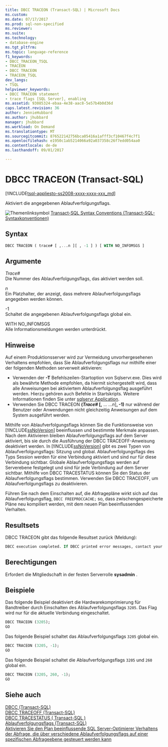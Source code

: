 ```yaml
---
title: DBCC TRACEON (Transact-SQL) | Microsoft Docs
ms.custom: 
ms.date: 07/17/2017
ms.prod: sql-non-specified
ms.reviewer: 
ms.suite: 
ms.technology:
- database-engine
ms.tgt_pltfrm: 
ms.topic: language-reference
f1_keywords:
- DBCC_TRACEON_TSQL
- TRACEON
- DBCC TRACEON
- TRACEON_TSQL
dev_langs:
- TSQL
helpviewer_keywords:
- DBCC TRACEON statement
- trace flags [SQL Server], enabling
ms.assetid: 93085324-ebaa-4e38-aac8-5e57b4b0d36d
caps.latest.revision: 36
author: JennieHubbard
ms.author: jhubbard
manager: jhubbard
ms.workload: On Demand
ms.translationtype: MT
ms.sourcegitcommit: 876522142756bca05416a1afff3cf10467f4c7f1
ms.openlocfilehash: e1950c1ab5214066a92a037358c26f7edd054aa0
ms.contentlocale: de-de
ms.lasthandoff: 09/01/2017

---
```

# <a name="dbcc-traceon-transact-sql"></a>DBCC TRACEON (Transact-SQL)
[!INCLUDE[tsql-appliesto-ss2008-xxxx-xxxx-xxx_md](../../includes/tsql-appliesto-ss2008-xxxx-xxxx-xxx-md.md)]

Aktiviert die angegebenen Ablaufverfolgungsflags.
  
![Themenlinksymbol](../../database-engine/configure-windows/media/topic-link.gif "Topic link icon") [Transact-SQL Syntax Conventions (Transact-SQL-Syntaxkonventionen)](../../t-sql/language-elements/transact-sql-syntax-conventions-transact-sql.md)
  
## <a name="syntax"></a>Syntax  
  
```sql
DBCC TRACEON ( trace# [ ,...n ][ , -1 ] ) [ WITH NO_INFOMSGS ]  
```  
  
## <a name="arguments"></a>Argumente  
*Trace#*  
Die Nummer des Ablaufverfolgungsflags, das aktiviert werden soll.  
  
*n*  
Ein Platzhalter, der anzeigt, dass mehrere Ablaufverfolgungsflags angegeben werden können.  
  
-1  
Schaltet die angegebenen Ablaufverfolgungsflags global ein.  
  
WITH NO_INFOMSGS  
Alle Informationsmeldungen werden unterdrückt.  
  
## <a name="remarks"></a>Hinweise  
Auf einem Produktionsserver wird zur Vermeidung unvorhergesehenen Verhaltens empfohlen, dass Sie Ablaufverfolgungsflags nur mithilfe einer der folgenden Methoden serverweit aktivieren:
-   Verwenden der **-T** Befehlszeilen-Startoption von Sqlservr.exe. Dies wird als bewährte Methode empfohlen, da hiermit sichergestellt wird, dass alle Anweisungen bei aktiviertem Ablaufverfolgungsflag ausgeführt werden. Hierzu gehören auch Befehle in Startskripts. Weitere Informationen finden Sie unter [sqlservr Application](../../tools/sqlservr-application.md).  
-   Verwenden Sie DBCC TRACEON **(***Trace#* [**,** ... *...n*]**, -1)** nur während der Benutzer oder Anwendungen nicht gleichzeitig Anweisungen auf dem System ausgeführt werden.  

Mithilfe von Ablaufverfolgungsflags können Sie die Funktionsweise von [!INCLUDE[ssNoVersion](../../includes/ssnoversion-md.md)] beeinflussen und bestimmte Merkmale anpassen. Nach dem Aktivieren bleiben Ablaufverfolgungsflags auf dem Server aktiviert, bis sie durch die Ausführung der DBCC TRACEOFF-Anweisung deaktiviert werden. In [!INCLUDE[ssNoVersion](../../includes/ssnoversion-md.md)] gibt es zwei Typen von Ablaufverfolgungsflags: Sitzung und global. Ablaufverfolgungsflags des Typs Session werden für eine Verbindung aktiviert und sind nur für diese Verbindung sichtbar. Globale Ablaufverfolgungsflags werden auf Serverebene festgelegt und sind für jede Verbindung auf dem Server sichtbar. Mithilfe von DBCC TRACESTATUS können Sie den Status der Ablaufverfolgungsflags bestimmen. Verwenden Sie DBCC TRACEOFF, um Ablaufverfolgungsflags zu deaktivieren.
  
Führen Sie nach dem Einschalten auf, die Abfragepläne wirkt sich auf das Ablaufverfolgungsflag, `DBCC FREEPROCCACHE;` so, dass zwischengespeicherte Pläne neu kompiliert werden, mit dem neuen Plan beeinflussenden Verhalten.
  
## <a name="result-sets"></a>Resultsets  
 DBCC TRACEON gibt das folgende Resultset zurück (Meldung):  
  
```sql
DBCC execution completed. If DBCC printed error messages, contact your system administrator.  
```  
  
## <a name="permissions"></a>Berechtigungen  
Erfordert die Mitgliedschaft in der festen Serverrolle **sysadmin** .
  
## <a name="examples"></a>Beispiele  
Das folgende Beispiel deaktiviert die Hardwarekomprimierung für Bandtreiber durch Einschalten des Ablaufverfolgungsflags `3205`. Das Flag wird nur für die aktuelle Verbindung eingeschaltet.
  
```sql  
DBCC TRACEON (3205);  
GO  
```  
  
Das folgende Beispiel schaltet das Ablaufverfolgungsflags `3205` global ein.
  
```sql  
DBCC TRACEON (3205, -1);  
GO  
```  
  
Das folgende Beispiel schaltet die Ablaufverfolgungsflags `3205` und `260` global ein.
  
```sql  
DBCC TRACEON (3205, 260, -1);  
GO  
```  
  
## <a name="see-also"></a>Siehe auch  
[DBCC &#40;Transact-SQL&#41;](../../t-sql/database-console-commands/dbcc-transact-sql.md)  
[DBCC TRACEOFF &#40;Transact-SQL&#41;](../../t-sql/database-console-commands/dbcc-traceoff-transact-sql.md)  
[DBCC TRACESTATUS &#40; Transact-SQL &#41;](../../t-sql/database-console-commands/dbcc-tracestatus-transact-sql.md)  
[Ablaufverfolgungsflags &#40;Transact-SQL&#41;](../../t-sql/database-console-commands/dbcc-traceon-trace-flags-transact-sql.md)  
[Aktivieren Sie den Plan beeinflussende SQL Server-Optimierer Verhaltens der Abfrage, die über verschiedene Ablaufverfolgungsflags auf einer spezifischen Abfrageebene gesteuert werden kann](https://support.microsoft.com/kb/2801413)
  
  

